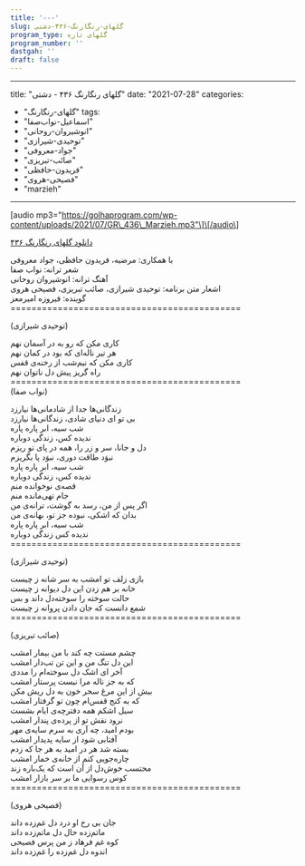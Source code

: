 ```yaml
---
title: '---'
slug: گلهای-رنگارنگ-۴۳۶-دشتی
program_type: گلهای تازه
program_number: ''
dastgah: ''
draft: false
---
```


---
title: "گلهای رنگارنگ ۴۳۶ - دشتی"
date: "2021-07-28"
categories: 
  - "گلهای-رنگارنگ"
tags: 
  - "اسماعیل-نواب‌صفا"
  - "انوشیروان-روحانی"
  - "توحیدی-شیرازی"
  - "جواد-معروفی"
  - "صائب-تبریزی"
  - "فریدون-حافظی"
  - "فصیحی-هروی"
  - "marzieh"
---

\[audio mp3="https://golhaprogram.com/wp-content/uploads/2021/07/GR\_436\_Marzieh.mp3"\]\[/audio\]

[دانلود گلهای رنگارنگ ۴۳۶](https://golhaprogram.com/wp-content/uploads/2021/07/GR_436_Marzieh.mp3)

با همکاری: مرضیه، فریدون حافظی، جواد معروفی  
شعر ترانه: نواب صفا  
آهنگ ترانه: انوشیروان روحانی  
اشعار متن برنامه: توحیدی شیرازی، صائب تبریزی، فصیحی هروی  
گوینده: فیروزه امیرمعز  
\============================================  
  
(توحیدی شیرازی)  
  
کاری مکن که رو به در آسمان نهم  
هر تیر ناله‌ای که بود در کمان نهم  
کاری مکن که نیم‌شب از رخنه‌ی قفس  
راه گریز پیش دل ناتوان نهم  
\============================================  
(نواب صفا)  
  
  
زندگانی‌ها جدا از شادمانی‌ها نیارزد  
بی تو ای دنیای شادی، زندگانی‌ها نیارزد  
شب سیه، ابر پاره پاره  
ندیده کس، زندگی دوباره  
دل و جانا، سر و زر را، همه در پای تو ریزم  
نبوَد طاقت دوری، نبوَد پا بگریزم  
شب سیه، ابر پاره پاره  
ندیده کس، زندگی دوباره  
قصه‌ی نوخوانده منم  
جام تهی‌مانده منم  
اگر پس از من، رسد به گوشت، ترانه‌ی من  
بدان که اشکی، نبوده جز تو، بهانه‌ی من  
شب سیه، ابر پاره پاره  
ندیده کس زندگی دوباره  
\============================================  
  
(توحیدی شیرازی)  
  
بازی زلف تو امشب به سر شانه ز چیست  
خانه بر هم زدن این دل دیوانه ز چیست  
حالت سوخته را سوخته‌دل داند و بس  
شمع دانست که جان دادن پروانه ز چیست  
\============================================  
  
(صائب تبریزی)  
  
چشم مستت چه کند با من بیمار امشب  
این دل تنگ من و این تن تب‌دار امشب  
آخر ای اشک دل سوخته‌ام را مددی  
که به جز ناله مرا نیست پرستار امشب  
بیش از این مرغ سحر خون به دل ریش مکن  
که به کنج قفس‌ام چون تو گرفتار امشب  
سیل اشکم همه دفترچه‌ی ایام بشست  
نرود نقش تو از پرده‌ی پندار امشب  
بودم امید، چه آری به سرم سایه‌ی مهر  
آفتابی شود از سایه پدیدار امشب  
بسته شد هر در امید به هر جا که زدم  
چاره‌جویی کنم از خانه‌ی خمار امشب  
محتسب خوش‌دل از آن است که یک‌باره زند  
کوس رسوایی ما بر سر بازار امشب  
\============================================  
  
(فصیحی هروی)  
  
جان بی رخ او درد دل غم‌زده داند  
ماتم‌زده حال دل ماتم‌زده داند  
کوه غم فرهاد ز من پرس فصیحی  
اندوه دل غم‌زده را غم‌زده داند
